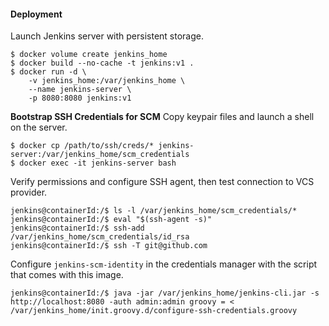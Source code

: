 #### Deployment
Launch Jenkins server with persistent storage.
```
$ docker volume create jenkins_home
$ docker build --no-cache -t jenkins:v1 .
$ docker run -d \
    -v jenkins_home:/var/jenkins_home \
    --name jenkins-server \
    -p 8080:8080 jenkins:v1 

```
**Bootstrap SSH Credentials for SCM**
Copy keypair files and launch a shell on the server.
```
$ docker cp /path/to/ssh/creds/* jenkins-server:/var/jenkins_home/scm_credentials
$ docker exec -it jenkins-server bash
```
Verify permissions and configure SSH agent, then test connection to VCS provider.
```
jenkins@containerId:/$ ls -l /var/jenkins_home/scm_credentials/*
jenkins@containerId:/$ eval "$(ssh-agent -s)"
jenkins@containerId:/$ ssh-add /var/jenkins_home/scm_credentials/id_rsa
jenkins@containerId:/$ ssh -T git@github.com
```
Configure `jenkins-scm-identity` in the credentials manager with the script that comes with this image.
```
jenkins@containerId:/$ java -jar /var/jenkins_home/jenkins-cli.jar -s http://localhost:8080 -auth admin:admin groovy = < /var/jenkins_home/init.groovy.d/configure-ssh-credentials.groovy
```